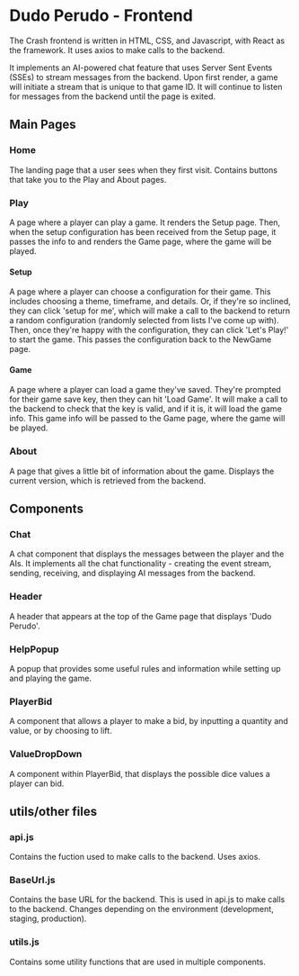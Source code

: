 # Dudo Perudo - Frontend

The Crash frontend is written in HTML, CSS, and Javascript, 
with React as the framework.
It uses axios to make calls to the backend.

It implements an AI-powered chat feature that uses Server Sent Events (SSEs) to stream messages from the backend.
Upon first render, a game will initiate a stream that is unique to that game ID.
It will continue to listen for messages from the backend until the page is exited.

## Main Pages
### Home
The landing page that a user sees when they first visit. Contains buttons that take you to the Play and About pages.

### Play
A page where a player can play a game.
It renders the Setup page. Then, when the setup configuration has been received from the Setup page, it passes the info to and renders the Game page, where the game will be played.

#### Setup
A page where a player can choose a configuration for their game.
This includes choosing a theme, timeframe, and details.
Or, if they're so inclined, they can click 'setup for me', which will make a call to the backend to return a random configuration
(randomly selected from lists I've come up with).
Then, once they're happy with the configuration, they can click 'Let's Play!' to start the game.
This passes the configuration back to the NewGame page.

#### Game
A page where a player can load a game they've saved. They're prompted for their game save key, then they can hit 'Load Game'. 
It will make a call to the backend to check that the key is valid, and if it is, it will load the game info.
This game info will be passed to the Game page, where the game will be played.


### About
A page that gives a little bit of information about the game.
Displays the current version, which is retrieved from the backend.





## Components
### Chat
A chat component that displays the messages between the player and the AIs. It implements all the chat functionality - creating the event stream, sending, receiving, and displaying AI messages from the backend.

### Header
A header that appears at the top of the Game page that displays 'Dudo Perudo'.

### HelpPopup
A popup that provides some useful rules and information while setting up and playing the game.

### PlayerBid 
A component that allows a player to make a bid, by inputting a quantity and value, or by choosing to lift.

### ValueDropDown
A component within PlayerBid, that displays the possible dice values a player can bid.


## utils/other files
### api.js
Contains the fuction used to make calls to the backend. Uses axios.

### BaseUrl.js
Contains the base URL for the backend. This is used in api.js to make calls to the backend.
Changes depending on the environment (development, staging, production).

### utils.js
Contains some utility functions that are used in multiple components.